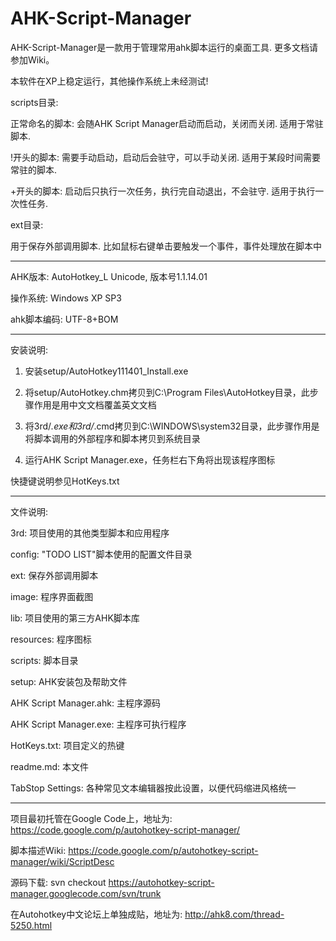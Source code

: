 # AHK-Script-Manager

AHK-Script-Manager是一款用于管理常用ahk脚本运行的桌面工具. 更多文档请参加Wiki。

本软件在XP上稳定运行，其他操作系统上未经测试!

scripts目录:

正常命名的脚本:	会随AHK Script Manager启动而启动，关闭而关闭. 适用于常驻脚本.

!开头的脚本:	需要手动启动，启动后会驻守，可以手动关闭. 适用于某段时间需要常驻的脚本.

+开头的脚本:	启动后只执行一次任务，执行完自动退出，不会驻守. 适用于执行一次性任务.

ext目录:

用于保存外部调用脚本. 比如鼠标右键单击要触发一个事件，事件处理放在脚本中

------------

AHK版本:		AutoHotkey_L Unicode, 版本号1.1.14.01

操作系统:		Windows XP SP3

ahk脚本编码:	UTF-8+BOM

------------

安装说明:

1. 安装setup/AutoHotkey111401_Install.exe

2. 将setup/AutoHotkey.chm拷贝到C:\Program Files\AutoHotkey目录，此步骤作用是用中文文档覆盖英文文档

3. 将3rd/*.exe和3rd/*.cmd拷贝到C:\WINDOWS\system32目录，此步骤作用是将脚本调用的外部程序和脚本拷贝到系统目录

4. 运行AHK Script Manager.exe，任务栏右下角将出现该程序图标

快捷键说明参见HotKeys.txt

--------------

文件说明:

3rd:                      项目使用的其他类型脚本和应用程序

config:                   "TODO LIST"脚本使用的配置文件目录

ext:                      保存外部调用脚本

image:                    程序界面截图

lib:                      项目使用的第三方AHK脚本库

resources:                程序图标

scripts:                  脚本目录

setup:                    AHK安装包及帮助文件

AHK Script Manager.ahk:   主程序源码

AHK Script Manager.exe:   主程序可执行程序

HotKeys.txt:              项目定义的热键

readme.md:                本文件

TabStop Settings:         各种常见文本编辑器按此设置，以便代码缩进风格统一

--------------

项目最初托管在Google Code上，地址为: https://code.google.com/p/autohotkey-script-manager/

脚本描述Wiki: https://code.google.com/p/autohotkey-script-manager/wiki/ScriptDesc

源码下载: svn checkout https://autohotkey-script-manager.googlecode.com/svn/trunk

在Autohotkey中文论坛上单独成贴，地址为: http://ahk8.com/thread-5250.html


